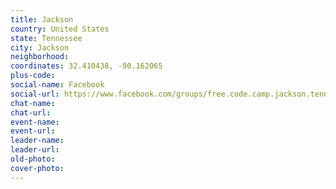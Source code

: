 ```yaml
---
title: Jackson
country: United States
state: Tennessee
city: Jackson
neighborhood: 
coordinates: 32.410438, -90.162065
plus-code:
social-name: Facebook
social-url: https://www.facebook.com/groups/free.code.camp.jackson.tennessee
chat-name:
chat-url:
event-name:
event-url:
leader-name:
leader-url:
old-photo: 
cover-photo:
---
```

